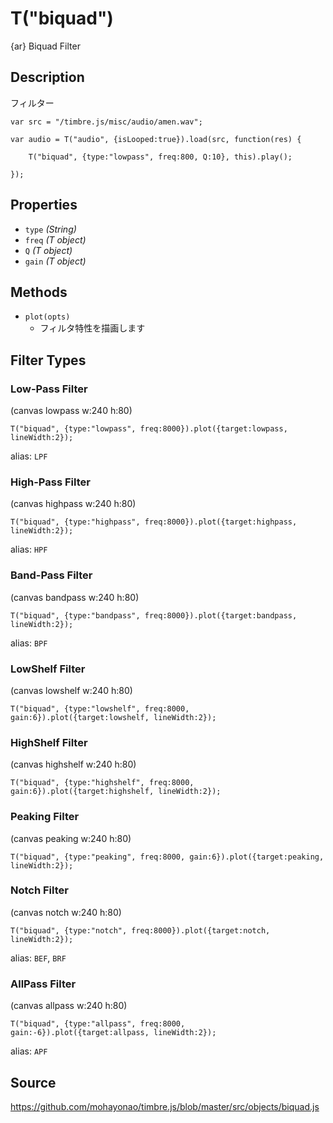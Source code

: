 T("biquad")
=========
{ar} Biquad Filter

## Description ##
フィルター

```timbre
var src = "/timbre.js/misc/audio/amen.wav";

var audio = T("audio", {isLooped:true}).load(src, function(res) {
    
    T("biquad", {type:"lowpass", freq:800, Q:10}, this).play();
    
});
```

## Properties ##
- `type` _(String)_
- `freq` _(T object)_
- `Q` _(T object)_
- `gain` _(T object)_

## Methods ##
- `plot(opts)`
  - フィルタ特性を描画します

## Filter Types ##
### Low-Pass Filter ###

(canvas lowpass w:240 h:80)

```timbre
T("biquad", {type:"lowpass", freq:8000}).plot({target:lowpass, lineWidth:2});
```

alias: `LPF`

### High-Pass Filter ###

(canvas highpass w:240 h:80)

```timbre
T("biquad", {type:"highpass", freq:8000}).plot({target:highpass, lineWidth:2});
```

alias: `HPF`

### Band-Pass Filter ###

(canvas bandpass w:240 h:80)

```timbre
T("biquad", {type:"bandpass", freq:8000}).plot({target:bandpass, lineWidth:2});
```

alias: `BPF`

### LowShelf Filter ###

(canvas lowshelf w:240 h:80)

```timbre
T("biquad", {type:"lowshelf", freq:8000, gain:6}).plot({target:lowshelf, lineWidth:2});
```

### HighShelf Filter ###

(canvas highshelf w:240 h:80)

```timbre
T("biquad", {type:"highshelf", freq:8000, gain:6}).plot({target:highshelf, lineWidth:2});
```

### Peaking Filter ###

(canvas peaking w:240 h:80)

```timbre
T("biquad", {type:"peaking", freq:8000, gain:6}).plot({target:peaking, lineWidth:2});
```

### Notch Filter ###

(canvas notch w:240 h:80)

```timbre
T("biquad", {type:"notch", freq:8000}).plot({target:notch, lineWidth:2});
```

alias: `BEF`, `BRF`

### AllPass Filter ###

(canvas allpass w:240 h:80)

```timbre
T("biquad", {type:"allpass", freq:8000, gain:-6}).plot({target:allpass, lineWidth:2});
```

alias: `APF`

## Source ##
https://github.com/mohayonao/timbre.js/blob/master/src/objects/biquad.js
